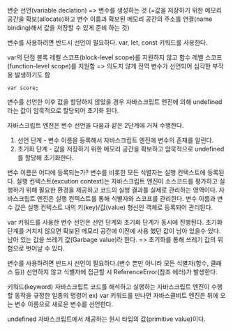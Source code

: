 변순 선언(variable declation) => 변수를 생성하는 것
(=값을 저장하기 위한 메모리 공간을 확보(allocate)하고 변수 이름과 확보된 메모리 공간의 주소를 연결(name binding)해서 값을 저장할 수 있게 준비 하는 것)

변수를 사용하려면 반드시 선언이 필요하다.
var, let, const 키워드를 사용한다.

var의 단점
블록 레벨 스코프(block-level scope)를 지원하지 않고 함수 레벨 스코프(function-level scope)를 지원함
=> 의도치 않게 전역 변수가 선언되어 심각한 부작용 발생하기도 함

```
var score;
```
변수를 선언한 이후 값을 할당하지 않았을 경우 자바스크립트 엔진에 의해 undefined라는 값이 암묵적으로 할당되어 초기화 된다.

자바스크립트 엔진은 변수 선언을 다음과 같은 2단계에 거쳐 수행한다.
1. 선언 단계 - 변수 이름을 등록해서 자바스크립트 엔진에 변수의 존재를 알린다.
2. 초기화 단계 - 값을 저장하기 위한 메모리 공간을 확보하고 암묵적으로 undefined를 할당해 초기화한다.

변수 이름은 어디에 등록되는가?
변수를 비롯한 모든 식별자는 실행 컨텍스트에 등록된다.
실행 컨텍스트(excution context)는 자바스크립트 엔진이 소스코드를 평가하고 실행하기 위해 필요한 환경을 제공하고 코드의 실행 결과를 실제로 관리하는 영역이다.
자바스크립트 엔진은 실행 컨텍스트를 통해 식별자와 스코프를 관리한다.
변수 이름과 변수 값은 실행 컨텍스트 내의 키(key)/값(value) 형신인 객체로 등록되어 관리된다.

var 키워드를 사용한 변수 선언은 선언 단계와 초기화 단계가 동시에 진행된다.
초기화 단계를 거치지 않으면 확보된 메모리 공간에 이전에 사용 했던 값이 남아 있을수 있다.
남아 있는 값을 쓰레기 값(Garbage value)라 한다.
=> 초기화를 통해 쓰레기 값의 위험으로 벗어날 수 있다.

변수를 사용하려면 반드시 선언이 필요하다.(변수 뿐만 아니라 모든 식별자(함수, 클래스 등))
선언하지 않고 식별자에 접근할 시 ReferenceError(참조 에러)가 발생한다.




키워드(keyword)
자바스크립트 코드를 해석하고 실행하는 자바스크립트 엔진이 수행할 동작을 규정한 일종의 명령어
ex) var 키워드를 만나면 자바스클비트 엔진은 뒤에 오는 변수 이름으로 새로운 변수를 선언한다.

undefined
자바스크립트에서 제공하는 원시 타입의 값(primitive value)이다.

